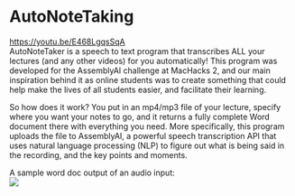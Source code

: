 # AutoNoteTaking
https://youtu.be/E468LgqsSqA  \
AutoNoteTaker is a speech to text program that transcribes ALL your lectures (and any other videos) for you automatically! 
This program was developed for the AssemblyAI challenge at MacHacks 2, and our main inspiration behind it as online students was to create something that could help make the lives of all students easier, and facilitate their learning.

So how does it work? You put in an mp4/mp3 file of your lecture, specify where you want your notes to go, and it returns a fully complete Word document there with everything you need. More specifically, this program uploads the file to AssemblyAI, a powerful speech transcription API that uses natural language processing (NLP) to figure out what is being said in the recording, and the key points and moments.


A sample word doc output of an audio input:\
![](demo1.jpg)
